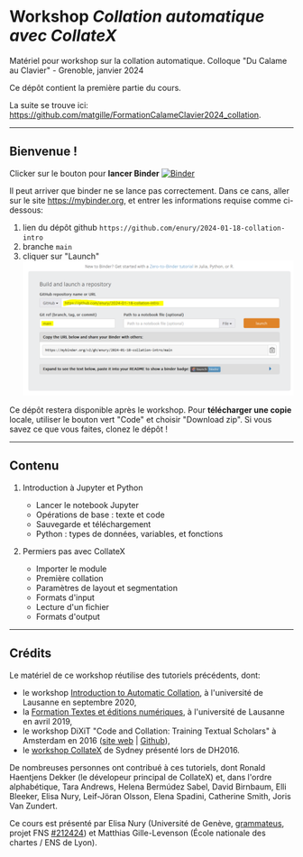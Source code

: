 # Workshop *Collation automatique avec CollateX*
Matériel pour workshop sur la collation automatique. Colloque "Du Calame au Clavier" - Grenoble, janvier 2024

Ce dépôt contient la première partie du cours.

La suite se trouve ici: https://github.com/matgille/FormationCalameClavier2024_collation.

---

## Bienvenue !

Clicker sur le bouton pour **lancer Binder** 
[![Binder](https://mybinder.org/badge_logo.svg)](https://mybinder.org/v2/gh/enury/2024-01-18-collation-intro/main)

Il peut arriver que binder ne se lance pas correctement. Dans ce cans, aller sur le site https://mybinder.org, et entrer les informations requise comme ci-dessous:
1. lien du dépôt github `https://github.com/enury/2024-01-18-collation-intro`
2. branche `main`
3. cliquer sur "Launch"
![binder-solution-secours](images/mybinder-instructions-secours.PNG)

Ce dépôt restera disponible après le workshop. Pour **télécharger une copie** locale, utiliser le bouton vert "Code" et choisir "Download zip". Si vous savez ce que vous faites, clonez le dépôt !

---

## Contenu

1. Introduction à Jupyter et Python
   - Lancer le notebook Jupyter
   - Opérations de base : texte et code
   - Sauvegarde et téléchargement
   - Python : types de données, variables, et fonctions

3. Permiers pas avec CollateX
   - Importer le module
   - Première collation
   - Paramètres de layout et segmentation
   - Formats d'input
   - Lecture d'un fichier
   - Formats d'output

---

## Crédits

Le matériel de ce workshop réutilise des tutoriels précédents, dont:
  - le workshop [Introduction to Automatic Collation](https://automaticcollationlausanne2020.github.io/), à l'université de Lausanne en septembre 2020,
  - la [Formation Textes et éditions numériques](https://github.com/elespdn/CollateX_tutorial/blob/master/workshopLausanne201904/INTRO.ipynb), à l'université de Lausanne en avril 2019,
  - le workshop DiXiT "Code and Collation: Training Textual Scholars" à Amsterdam en 2016 ([site web](https://sites.google.com/site/dixitcodingcollation/) | [Github](https://github.com/DiXiT-eu/collatex-tutorial)),
  - le [workshop CollateX](http://collatex.obdurodon.org/) de Sydney présenté lors de DH2016.

De nombreuses personnes ont contribué à ces tutoriels, dont Ronald Haentjens Dekker (le dévelopeur principal de CollateX) et, dans l'ordre alphabétique, Tara Andrews, Helena Bermúdez Sabel, David Birnbaum, Elli Bleeker, Elisa Nury, Leif-Jöran Olsson, Elena Spadini, Catherine Smith, Joris Van Zundert.

Ce cours est présenté par Elisa Nury (Université de Genève, [grammateus](https://grammateus.unige.ch), projet FNS [#212424](https://data.snf.ch/grants/grant/212424)) et Matthias Gille-Levenson (École nationale des chartes / ENS de Lyon).
